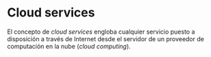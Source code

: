 # Cloud services

El concepto de _cloud services_ engloba cualquier servicio puesto a disposición a través de Internet desde el servidor de un proveedor de computación en la nube (_cloud computing_).
